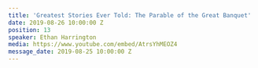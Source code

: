 ```yaml
---
title: 'Greatest Stories Ever Told: The Parable of the Great Banquet'
date: 2019-08-26 10:00:00 Z
position: 13
speaker: Ethan Harrington
media: https://www.youtube.com/embed/AtrsYhMEOZ4
message_date: 2019-08-25 10:00:00 Z
---
```



